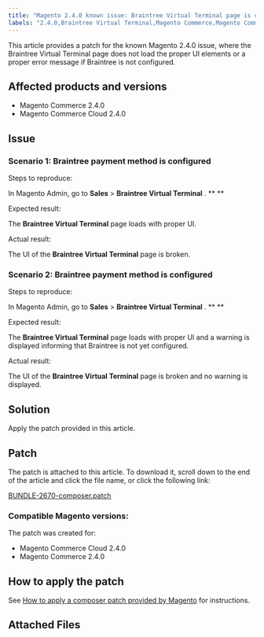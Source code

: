 ```yaml
---
title: "Magento 2.4.0 known issue: Braintree Virtual Terminal page is corrupted"
labels: "2.4.0,Braintree Virtual Terminal,Magento Commerce,Magento Commerce Cloud,known issues,patch,troubleshooting"
---
```


This article provides a patch for the known Magento 2.4.0 issue, where the Braintree Virtual Terminal page does not load the proper UI elements or a proper error message if Braintree is not configured.

## Affected products and versions

* Magento Commerce 2.4.0
* Magento Commerce Cloud 2.4.0

## Issue

### Scenario 1: Braintree payment method is configured

 <span class="wysiwyg-underline">Steps to reproduce:</span> 

In Magento Admin, go to **Sales** > **Braintree Virtual Terminal** . ** ** 

 <span class="wysiwyg-underline">Expected result:</span> 

The **Braintree Virtual Terminal** page loads with proper UI.

 <span class="wysiwyg-underline">Actual result:</span> 

The UI of the **Braintree Virtual Terminal** page is broken.

### Scenario 2: Braintree payment method is configured

 <span class="wysiwyg-underline">Steps to reproduce:</span> 

In Magento Admin, go to **Sales** > **Braintree Virtual Terminal** . ** ** 

 <span class="wysiwyg-underline">Expected result:</span> 

The **Braintree Virtual Terminal** page loads with proper UI and a warning is displayed informing that Braintree is not yet configured.

 <span class="wysiwyg-underline">Actual result:</span> 

The UI of the **Braintree Virtual Terminal** page is broken and no warning is displayed.

## Solution

Apply the patch provided in this article.

## Patch

The patch is attached to this article. To download it, scroll down to the end of the article and click the file name, or click the following link:

 [BUNDLE-2670-composer.patch](https://support.magento.com/hc/en-us/article_attachments/360063914412/BUNDLE-2670-composer.patch) 

### Compatible Magento versions:

The patch was created for:

* Magento Commerce Cloud 2.4.0
* Magento Commerce 2.4.0

## How to apply the patch

See [How to apply a composer patch provided by Magento](https://support.magento.com/hc/en-us/articles/360028367731) for instructions.

## Attached Files
